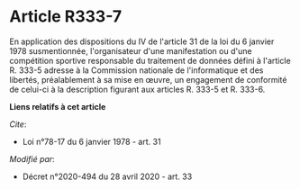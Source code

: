 # Article R333-7

En application des dispositions du IV de l'article 31 de la loi du 6 janvier 1978 susmentionnée, l'organisateur d'une
manifestation ou d'une compétition sportive responsable du traitement de données défini à l'article R. 333-5 adresse à la
Commission nationale de l'informatique et des libertés, préalablement à sa mise en œuvre, un engagement de conformité de
celui-ci à la description figurant aux articles R. 333-5 et R. 333-6.

**Liens relatifs à cet article**

_Cite_:

  - Loi n°78-17 du 6 janvier 1978 - art. 31

_Modifié par_:

  - Décret n°2020-494 du 28 avril 2020 - art. 33
